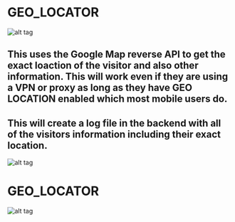# GEO_LOCATOR


![alt tag](https://github.com/SEODEMON/GEO_LOCATOR/blob/master/exreme.jpg)


## This uses the Google Map reverse API to get the exact loaction of the visitor and also other information.  This will work even if they are using a VPN or proxy as long as they have GEO LOCATION enabled which most mobile users do.


##  This will create a log file in the backend with all of the visitors information including their exact location.



![alt tag](https://github.com/SEODEMON/GEO_LOCATOR/blob/master/Screenshot.jpg)



# GEO_LOCATOR

![alt tag](https://github.com/SEODEMON/GEO_LOCATOR/blob/master/Screenshot.jpg)
